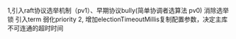 1,引入raft协议选举机制（pv1）、早期协议bully(简单协调者选算法 pv0)
      消除选举锁 引入term  弱化priority
2, 增加electionTimeoutMillis复制配置参数，决定主库不可连通的超时时间
